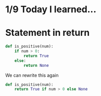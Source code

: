 # 1/9 Today I learned...

# Statement in return 

```py
def is_positive(num):
    if num > 0:
        return True
    else:
        return None
```

We can rewrite this again

```py
def is_positive(num):
    return True if num > 0 else None
```